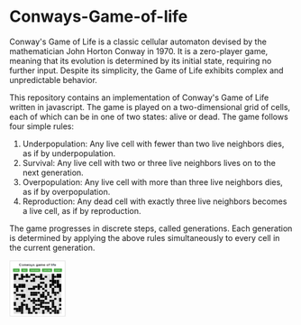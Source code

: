 # Conways-Game-of-life

Conway's Game of Life is a classic cellular automaton devised by the mathematician John Horton Conway in 1970. It is a zero-player game, meaning that its evolution is determined by its initial state, requiring no further input. Despite its simplicity, the Game of Life exhibits complex and unpredictable behavior.

This repository contains an implementation of Conway's Game of Life written in javascript. The game is played on a two-dimensional grid of cells, each of which can be in one of two states: alive or dead. The game follows four simple rules:

1. Underpopulation: Any live cell with fewer than two live neighbors dies, as if by underpopulation.
2. Survival: Any live cell with two or three live neighbors lives on to the next generation.
3. Overpopulation: Any live cell with more than three live neighbors dies, as if by overpopulation.
4. Reproduction: Any dead cell with exactly three live neighbors becomes a live cell, as if by reproduction.

The game progresses in discrete steps, called generations. Each generation is determined by applying the above rules simultaneously to every cell in the current generation.



<img src="images/gameoflife.png" width="100" height="100">

